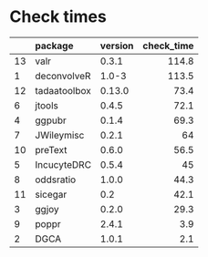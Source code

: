 # Check times

|   |package      |version | check_time|
|:--|:------------|:-------|----------:|
|13 |valr         |0.3.1   |      114.8|
|1  |deconvolveR  |1.0-3   |      113.5|
|12 |tadaatoolbox |0.13.0  |       73.4|
|6  |jtools       |0.4.5   |       72.1|
|4  |ggpubr       |0.1.4   |       69.3|
|7  |JWileymisc   |0.2.1   |         64|
|10 |preText      |0.6.0   |       56.5|
|5  |IncucyteDRC  |0.5.4   |         45|
|8  |oddsratio    |1.0.0   |       44.3|
|11 |sicegar      |0.2     |       42.1|
|3  |ggjoy        |0.2.0   |       29.3|
|9  |poppr        |2.4.1   |        3.9|
|2  |DGCA         |1.0.1   |        2.1|


